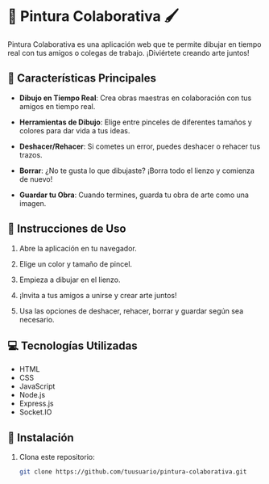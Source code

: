 # 🎨 Pintura Colaborativa 🖌️

Pintura Colaborativa es una aplicación web que te permite dibujar en tiempo real con tus amigos o colegas de trabajo. ¡Diviértete creando arte juntos!

## 🚀 Características Principales

- **Dibujo en Tiempo Real**: Crea obras maestras en colaboración con tus amigos en tiempo real.

- **Herramientas de Dibujo**: Elige entre pinceles de diferentes tamaños y colores para dar vida a tus ideas.

- **Deshacer/Rehacer**: Si cometes un error, puedes deshacer o rehacer tus trazos.

- **Borrar**: ¿No te gusta lo que dibujaste? ¡Borra todo el lienzo y comienza de nuevo!

- **Guardar tu Obra**: Cuando termines, guarda tu obra de arte como una imagen.

## 📜 Instrucciones de Uso

1. Abre la aplicación en tu navegador.

2. Elige un color y tamaño de pincel.

3. Empieza a dibujar en el lienzo.

4. ¡Invita a tus amigos a unirse y crear arte juntos!

5. Usa las opciones de deshacer, rehacer, borrar y guardar según sea necesario.

## 💻 Tecnologías Utilizadas

- HTML
- CSS
- JavaScript
- Node.js
- Express.js
- Socket.IO

## 📁 Instalación

1. Clona este repositorio:

   ```bash
   git clone https://github.com/tuusuario/pintura-colaborativa.git
